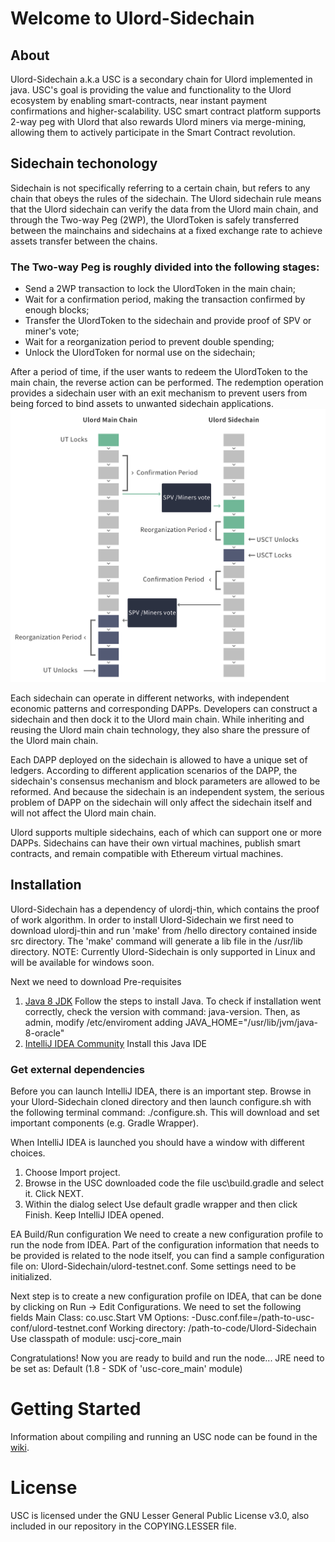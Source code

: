 # Welcome to Ulord-Sidechain

## About
Ulord-Sidechain a.k.a USC is a secondary chain for Ulord implemented in java. USC's goal is providing the value and functionality to the Ulord ecosystem by enabling smart-contracts, near instant payment confirmations and higher-scalability. USC  smart contract platform  supports 2-way peg with Ulord that also rewards Ulord miners via merge-mining, allowing them to actively participate in the Smart Contract revolution.
 

## Sidechain techonology  
Sidechain is not specifically referring to a certain chain, but refers to any chain that obeys the rules of the sidechain. The Ulord sidechain rule means that the Ulord sidechain can verify the data from the Ulord main chain, and through the Two-way Peg (2WP), the UlordToken is safely transferred between the mainchains and sidechains at a fixed exchange rate to achieve assets transfer between the chains.  

### The Two-way Peg is roughly divided into the following stages:  
*	Send a 2WP transaction to lock the UlordToken in the main chain;  
*	Wait for a confirmation period, making the transaction confirmed by enough blocks;  
*	Transfer the UlordToken to the sidechain and provide proof of SPV or miner's vote;  
*	Wait for a reorganization period to prevent double spending;  
*	Unlock the UlordToken for normal use on the sidechain;  

After a period of time, if the user wants to redeem the UlordToken to the main chain, the reverse action can be performed. The redemption operation provides a sidechain user with an exit mechanism to prevent users from being forced to bind assets to unwanted sidechain applications.  
 ![The Two-way Peg between Ulord main chain and sidechain](https://github.com/UlordChain/Ulord-Sidechain/blob/master/pics/Two-way-Peg.jpg)

Each sidechain can operate in different networks, with independent economic patterns and corresponding DAPPs. Developers can construct a sidechain and then dock it to the Ulord main chain. While inheriting and reusing the Ulord main chain technology, they also share the pressure of the Ulord main chain.  

Each DAPP deployed on the sidechain is allowed to have a unique set of ledgers. According to different application scenarios of the DAPP, the sidechain's consensus mechanism and block parameters are allowed to be reformed. And because the sidechain is an independent system, the serious problem of DAPP on the sidechain will only affect the sidechain itself and will not affect the Ulord main chain.  

Ulord supports multiple sidechains, each of which can support one or more DAPPs. Sidechains can have their own virtual machines, publish smart contracts, and remain compatible with Ethereum virtual machines.

## Installation 
Ulord-Sidechain has a dependency of ulordj-thin, which contains the proof of work algorithm. In order to install Ulord-Sidechain we first need to download ulordj-thin and run 'make' from /hello directory contained inside src directory. The 'make' command will generate a lib file in the /usr/lib directory. 
NOTE: Currently Ulord-Sidechain is only supported in Linux and will be available for windows soon.

Next we need to download Pre-requisites
 1. [Java 8 JDK](http://www.webupd8.org/2012/09/install-oracle-java-8-in-ubuntu-via-ppa.html) 	Follow the steps to install Java. To check if installation went correctly, check the version with command: java-version. Then, as admin, modify /etc/enviroment adding JAVA_HOME="/usr/lib/jvm/java-8-oracle"
 2. [IntelliJ IDEA Community](https://www.jetbrains.com/idea/download/#section=linux)	Install this Java IDE

### Get external dependencies
Before you can launch IntelliJ IDEA, there is an important step. Browse in your Ulord-Sidechain cloned directory and then launch configure.sh with the following terminal command: ./configure.sh. This will download and set important components (e.g. Gradle Wrapper).

When IntelliJ IDEA is launched you should have a window with different choices.

1. Choose Import project.
2. Browse in the USC downloaded code the file usc\build.gradle and select it. Click NEXT.
3. Within the dialog select Use default gradle wrapper and then click Finish. Keep IntelliJ IDEA opened.

EA Build/Run configuration
We need to create a new configuration profile to run the node from IDEA. Part of the configuration information that needs to be provided is related to the node itself, you can find a sample configuration file on: Ulord-Sidechain/ulord-testnet.conf. Some settings need to be initialized.

Next step is to create a new configuration profile on IDEA, that can be done by clicking on Run -> Edit Configurations. 
We need to set the following fields
Main Class: co.usc.Start
VM Options: -Dusc.conf.file=/path-to-usc-conf/ulord-testnet.conf
Working directory: /path-to-code/Ulord-Sidechain
Use classpath of module: uscj-core_main

Congratulations! Now you are ready to build and run the node...
JRE need to be set as: Default (1.8 - SDK of 'usc-core_main' module)
# Getting Started
Information about compiling and running an USC node can be found in the [wiki](https://github.com/UlordChain/Ulord-Sidechain/wiki).
# License
USC is licensed under the GNU Lesser General Public License v3.0, also included in our repository in the COPYING.LESSER file.
